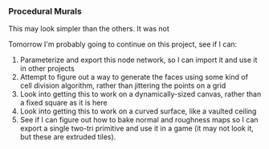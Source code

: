 ### Procedural Murals

This may look simpler than the others. It was not

Tomorrow I'm probably going to continue on this project, see if I can:

1. Parameterize and export this node network, so I can import it
   and use it in other projects
2. Attempt to figure out a way to generate the faces using some kind of cell
   division algorithm, rather than jittering the points on a grid
3. Look into getting this to work on a dynamically-sized canvas, rather
   than a fixed square as it is here
4. Look into getting this to work on a curved surface, like a vaulted ceiling
5. See if I can figure out how to bake normal and roughness maps so I can
   export a single two-tri primitive and use it in a game (it may not look it,
   but these are extruded tiles).

